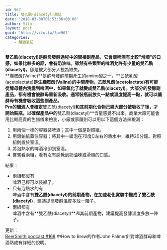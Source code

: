 ```yaml
---
id: 967
title: 雙乙酰(diacetyl)測試
date: '2018-03-30T01:53:36+00:00'
author: Vito
layout: post
guid: 'http://vito.tw/?p=967'
categories:
    - 釀酒筆記
---
```


**雙乙酰(diacetyl)**是酵母發酵過程中的間接副產品，它會讓啤酒有比較”滑順”的口感，如果比較多的話，會有奶油味。雖然有些類型的啤酒允許有少量的**雙乙酰(diacetyl)**，卻是被大部分人視為缺失。  
**纈胺酸(Valine)**是酵母發酵前期產生的amino酸之一，**乙酰乳酸(acetolactate)**是生纈胺酸(Valine)的中間產物，**乙酰乳酸(acetolactate)**有可能從酵母體內洩露到啤酒中，如果氧化了就變成**雙乙酰(diacetyl)**。大部分的發酵副產品，都有機會被酵母重新吸收。通常裝瓶前放久一點或溫度提高一點，就可以讓酵母有機會吸收這些副產品。  
Pro的釀酒人會確定**雙乙酰(diacetyl)**和其前期化合物己經大部分被吸收了後，才開始裝瓶，以確保產品中的**雙乙酰(diacetyl)**含量感覺不出來。商業大廠可能會用比較高貴的色譜儀來檢測，小廠或家釀則可以用以下這個方法來檢測：

1. 用兩個一樣的容器裝啤酒；其中一個是對照組。
2. 用鋁鉑紙蓋住容器；將其中一組泡在70度C左右的熱水中，維持20分鐘。對照組則置於室溫。
3. 將泡熱水的啤酒冷卻到室溫。
4. 嘗嘗看兩組，看有沒有感覺到奶油味或滑順的口感。

結果：

- 兩組都沒有  
    啤酒己經可以裝瓶了。
- 只有泡熱水的有  
    啤酒中含有**雙乙酰(diacetyl)**的前期產物，在加速老化實驗中變成了**雙乙酰(diacetyl)**，建議提高發酵溫度多放一陣子。
- 兩組都有  
    啤酒中含有**雙乙酰(diacetyl)***和*其前期產物，建議提高發酵溫度多放一陣子。

更新：  
[BeerSmith podcast #168](https://youtu.be/MnP69vAKIeE) 中How to Brew的作者John Palmer針對啤酒酵母和啤酒熟成有詳細的說明。